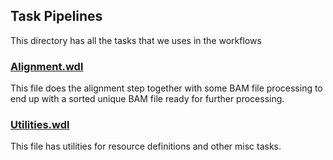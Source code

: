 ## Task Pipelines

This directory has all the tasks that we uses in the workflows 


### [Alignment.wdl](alignment.wdl)
This file does the alignment step together with some BAM file processing to end
up with a sorted unique BAM file ready for further processing. 

### [Utilities.wdl](utilities.wdl)
This file has utilities for resource definitions and other misc tasks. 

